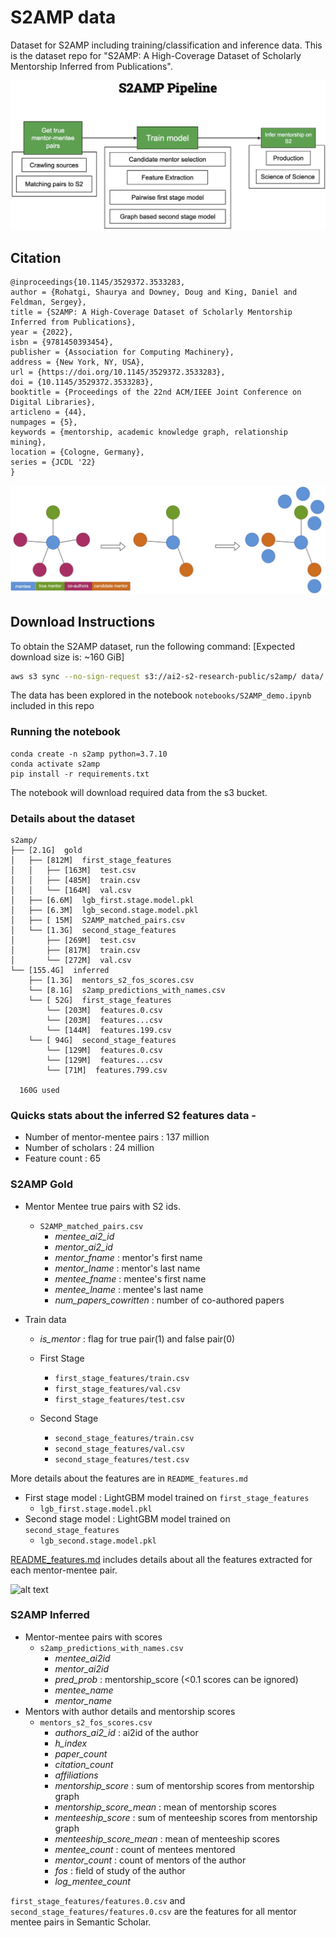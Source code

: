 # S2AMP data
Dataset for S2AMP including training/classification and inference data. This is the dataset repo for "S2AMP: A High-Coverage Dataset of Scholarly Mentorship Inferred from Publications".

![alt text](pipeline.jpg "Pipeline for S2AMP")

##  Citation
```
@inproceedings{10.1145/3529372.3533283,
author = {Rohatgi, Shaurya and Downey, Doug and King, Daniel and Feldman, Sergey},
title = {S2AMP: A High-Coverage Dataset of Scholarly Mentorship Inferred from Publications},
year = {2022},
isbn = {9781450393454},
publisher = {Association for Computing Machinery},
address = {New York, NY, USA},
url = {https://doi.org/10.1145/3529372.3533283},
doi = {10.1145/3529372.3533283},
booktitle = {Proceedings of the 22nd ACM/IEEE Joint Conference on Digital Libraries},
articleno = {44},
numpages = {5},
keywords = {mentorship, academic knowledge graph, relationship mining},
location = {Cologne, Germany},
series = {JCDL '22}
}
```
![alt text](model.jpg "core idea behind S2AMP")


## Download Instructions
To obtain the S2AMP dataset, run the following command:
[Expected download size is: ~160 GiB]

```bash
aws s3 sync --no-sign-request s3://ai2-s2-research-public/s2amp/ data/
````

The data has been explored in the notebook `notebooks/S2AMP_demo.ipynb` included in this repo


### Running the notebook
````
conda create -n s2amp python=3.7.10
conda activate s2amp
pip install -r requirements.txt
````

The notebook will download required data from the s3 bucket.

### Details about the dataset

````
s2amp/
├── [2.1G]  gold
│   ├── [812M]  first_stage_features
│   │   ├── [163M]  test.csv
│   │   ├── [485M]  train.csv
│   │   └── [164M]  val.csv
│   ├── [6.6M]  lgb_first.stage.model.pkl
│   ├── [6.3M]  lgb_second.stage.model.pkl
│   ├── [ 15M]  S2AMP_matched_pairs.csv
│   └── [1.3G]  second_stage_features
│       ├── [269M]  test.csv
│       ├── [817M]  train.csv
│       └── [272M]  val.csv
└── [155.4G]  inferred
    ├── [1.3G]  mentors_s2_fos_scores.csv
    └── [8.1G]  s2amp_predictions_with_names.csv
    └── [ 52G]  first_stage_features
        └── [203M]  features.0.csv
        └── [203M]  features...csv
        └── [144M]  features.199.csv
    └── [ 94G]  second_stage_features
        └── [129M]  features.0.csv
        └── [129M]  features...csv
        └── [71M]  features.799.csv
              
  160G used
````

### Quicks stats about the inferred S2 features data -
- Number of mentor-mentee pairs : 137 million
- Number of scholars : 24 million
- Feature count : 65


### S2AMP Gold
- Mentor Mentee true pairs with S2 ids.
  - `S2AMP_matched_pairs.csv`
    - _mentee_ai2_id_
    - _mentor_ai2_id_
    - _mentor_fname_ : mentor's first name
    - _mentor_lname_ : mentor's last name
    - _mentee_fname_ : mentee's first name
    - _mentee_lname_ : mentee's last name
    - _num_papers_cowritten_ : number of co-authored papers


- Train data
  - _is_mentor_ : flag for true pair(1) and false pair(0)
  - First Stage
    - `first_stage_features/train.csv`
    - `first_stage_features/val.csv`
    - `first_stage_features/test.csv`
      
  - Second Stage
    - `second_stage_features/train.csv`
    - `second_stage_features/val.csv`
    - `second_stage_features/test.csv`

More details about the features are in `README_features.md`

- First stage model : LightGBM model trained on `first_stage_features`
  - `lgb_first.stage.model.pkl`
- Second stage model : LightGBM model trained on `second_stage_features`
  - `lgb_second.stage.model.pkl`

[README_features.md](README_features.md) includes details about all the features extracted for each mentor-mentee pair.

![alt text](shap_features.jpg "Pipeline for S2AMP")


### S2AMP Inferred
- Mentor-mentee pairs with scores
  - `s2amp_predictions_with_names.csv`
    - _mentee_ai2id_
    - _mentor_ai2id_
    - _pred_prob_ : mentorship_score (<0.1 scores can be ignored)
    - _mentee_name_
    - _mentor_name_
- Mentors with author details and mentorship scores
  - `mentors_s2_fos_scores.csv`
    - _authors_ai2_id_ : ai2id of the author
    - _h_index_
    - _paper_count_
    - _citation_count_
    - _affiliations_
    - _mentorship_score_ : sum of mentorship scores from mentorship graph 
    - _mentorship_score_mean_ : mean of mentorship scores
    - _menteeship_score_ : sum of menteeship scores from mentorship graph 
    - _menteeship_score_mean_ : mean of menteeship scores
    - _mentee_count_ : count of mentees mentored 
    - _mentor_count_ : count of mentors of the author
    - _fos_ : field of study of the author
    - _log_mentee_count_
    

`first_stage_features/features.0.csv` and `second_stage_features/features.0.csv` are the features for all mentor mentee
pairs in Semantic Scholar. 
